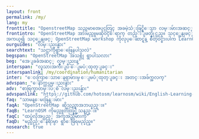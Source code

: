 ```yaml
---
layout: front
permalink: /my/
lang: my
fronttitle: "OpenstreetMap သည္ကမာၻေပၚတြင္ အခမဲ့သံုးခြင္ရွိေသာ လမ္းမ်ားအဆင့္ ေျမပံုျဖစ္သည္။ ေျမပံုဆြဲသူမ်ားမွ အျမဲ အသစ္ထည့္သြင္း ေဆာင္ရြက္ေနသည္။"
frontintro: "OpenStreetMap အားမည္သူမဆို၀င္ေရာက္ တည္းျဖတ္နိုင္သည္။ သင့္အေနျဖင့္ LearnOSM ကိုေလ့လာနိုင္ျပီး နားလည္ေအာင္ လုပ္ေဆာင္ေပးထားသည္။ စတင္ေလ့လာနိုင္၇န္ တဆင့္ခ်င္းစီ လမ္းညႊန္ထားျပီး  OpenStreetMap ကိုအသံုးျပဳနိုင္သည့္အျပင္ OpenStreetMap အခ်က္အလက္မ်ားကိုလည္း အသံုးျပဳနုိင္သည္။
အကယ္၍ သင့္အေနျဖင့္ OpenStreetMap workshop ကိုလုပ္ေဆာင္ရန္ စိတ္၀င္စားပါက LearnOSM သင္ၾကားသူ အရင္းအျမစ္ကို စစ္ေဆးပါ။"
ourguides: "လမ္းညႊန္မ်ား"
searchtext: "သင္ဘာကိုရွာေဖြေနပါသလဲ"
begspan: "OpenStreetMap အသစ္ကို ရွာပါသလား"
beg: "အေျခခံအဆင့္ လမ္းညႊန္"
interspan: "လူသားအက်ိဳးျပဳ ေျမပံုထုတ္ျခင္း"
interspanlink: /my/coordination/humanitarian
inter: "ေ၀းကြာေသာေနရာမ်ားမွ ေျမပံုထုတ္ျခင္း အတင္းအခ်က္အလက္"
advspan: "ေနာက္ထပ္လမ္းညႊန္မ်ား"
adv: "စာရြက္စာတမ္းပံုစံ လမ္းညႊန္မ်ား"
advspanlink: "https://github.com/hotosm/learnosm/wiki/English-Learning-Guides/"
faq: "သာမန္ေမးခြန္းမ်ား"
faqA: "OpenStreetMap ဆိုသည္မွာအဘယ္နည္း။"
faqB: "LearnOSM ကိုမည္သူတီထြင္ခဲ့သနည္း။"
faqC: "ထပ္မံလိုအပ္သည့္ အကူအညီမ်ားကို"
faqD: "မည္သည့္ေနရာမွာ ရွာေဖြရမည္နည္။"
nosearch: true
---
```

